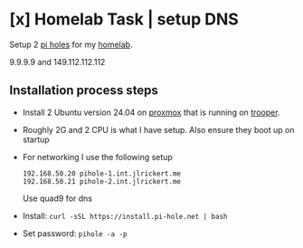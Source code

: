 # [x] Homelab Task | setup DNS

Setup 2 [pi holes](../662) for my [homelab](../578).

9.9.9.9 and 149.112.112.112

## Installation process steps

- Install 2 Ubuntu version 24.04 on [proxmox](../635) that is running on [trooper](../581).
- Roughly 2G and 2 CPU is what I have setup. Also ensure they boot up on startup
- For networking I use the following setup

  ```
  192.168.50.20 pihole-1.int.jlrickert.me
  192.168.50.21 pihole-2.int.jlrickert.me
  ```

  Use quad9 for dns

- Install: `curl -sSL https://install.pi-hole.net | bash`
- Set password: `pihole -a -p`
